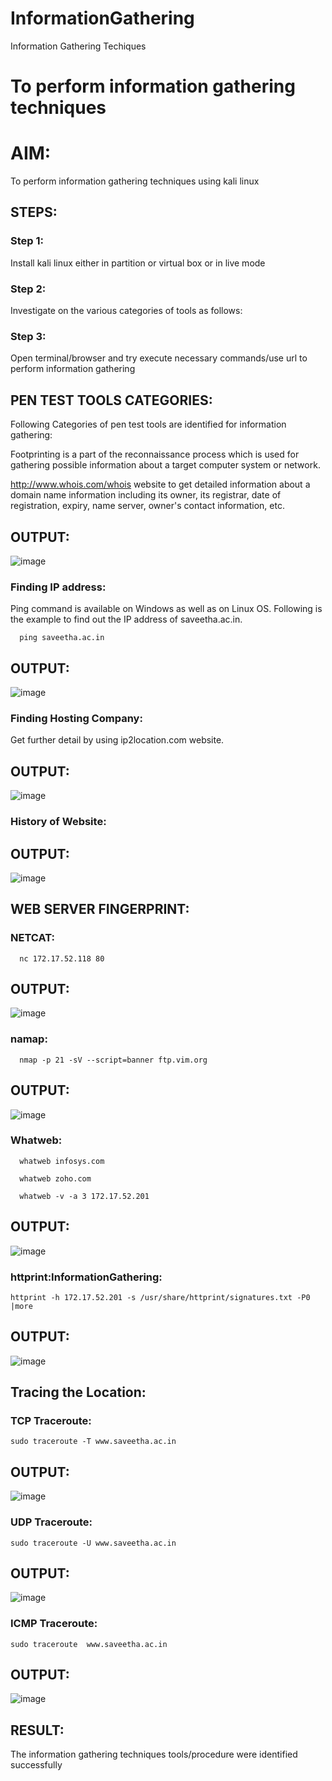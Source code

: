 # InformationGathering
Information Gathering Techiques

# To perform information gathering techniques

# AIM:

To perform information gathering techniques using kali linux 

## STEPS:

### Step 1:

Install kali linux either in partition or virtual box or in live mode

### Step 2:

Investigate on the various categories of tools as follows:

### Step 3:
Open terminal/browser and try execute necessary commands/use url to perform information gathering

## PEN TEST TOOLS CATEGORIES:
Following Categories of pen test tools are identified for information gathering:

Footprinting is a part of the reconnaissance process which is used for gathering possible information about a target computer system or network.

http://www.whois.com/whois website to get detailed information about a domain name information including its owner, its registrar, date of registration, expiry, name server, owner's contact information, etc.

## OUTPUT:

![image](https://github.com/Catty12384/InformationGathering/assets/120629225/7aee5040-bc48-403f-9f7f-bfe2ccc00a41)

### Finding IP address:

Ping command is available on Windows as well as on Linux OS. 
Following is the example to find out the IP address of saveetha.ac.in.

```
  ping saveetha.ac.in
```
## OUTPUT:

![image](https://github.com/Catty12384/InformationGathering/assets/120629225/1373afdb-a24d-4e14-9200-72eaa951e527)

### Finding Hosting Company:

Get further detail by using ip2location.com website.  

## OUTPUT:

![image](https://github.com/Catty12384/InformationGathering/assets/120629225/f6a85b2e-50b3-48bb-98fc-60f7a9fc8160)

### History of Website:

## OUTPUT:

![image](https://github.com/Catty12384/InformationGathering/assets/120629225/42c436a0-a361-48c1-89e3-1ab6555be471)

## WEB SERVER FINGERPRINT:

### NETCAT:

```
  nc 172.17.52.118 80
```
## OUTPUT:

![image](https://github.com/Catty12384/InformationGathering/assets/120629225/6ebc3133-c261-4406-a79f-cf07993fb2a8)

### namap:

```
  nmap -p 21 -sV --script=banner ftp.vim.org
```
## OUTPUT:

![image](https://github.com/Catty12384/InformationGathering/assets/120629225/f2d2e831-04b9-4475-97f3-90298ce50145)

### Whatweb:

```
  whatweb infosys.com
```
```
  whatweb zoho.com
```
```
  whatweb -v -a 3 172.17.52.201
```
## OUTPUT:

![image](https://github.com/Catty12384/InformationGathering/assets/120629225/08d5be2f-8677-4c1f-a0bc-ca8511b076ed)

### httprint:InformationGathering:

```
httprint -h 172.17.52.201 -s /usr/share/httprint/signatures.txt -P0 |more
```
## OUTPUT:

![image](https://github.com/Catty12384/InformationGathering/assets/120629225/0d60ab44-4dd7-4b3d-b02e-209d35c079e3)

## Tracing the Location:

### TCP Traceroute:

```
sudo traceroute -T www.saveetha.ac.in
```
## OUTPUT:

![image](https://github.com/Catty12384/InformationGathering/assets/120629225/f013ac9f-bdfc-4efc-8b5e-d49468eae594)

### UDP Traceroute:

```
sudo traceroute -U www.saveetha.ac.in
```
## OUTPUT:

![image](https://github.com/Catty12384/InformationGathering/assets/120629225/bd9165c6-d85a-4790-bef7-bd78b9c92e0c)

### ICMP Traceroute:

```
sudo traceroute  www.saveetha.ac.in
```

## OUTPUT:

![image](https://github.com/Catty12384/InformationGathering/assets/120629225/d9587732-bfd9-441e-a6f1-3901a6f5b0c7)

## RESULT:
The information gathering techniques tools/procedure were  identified successfully
